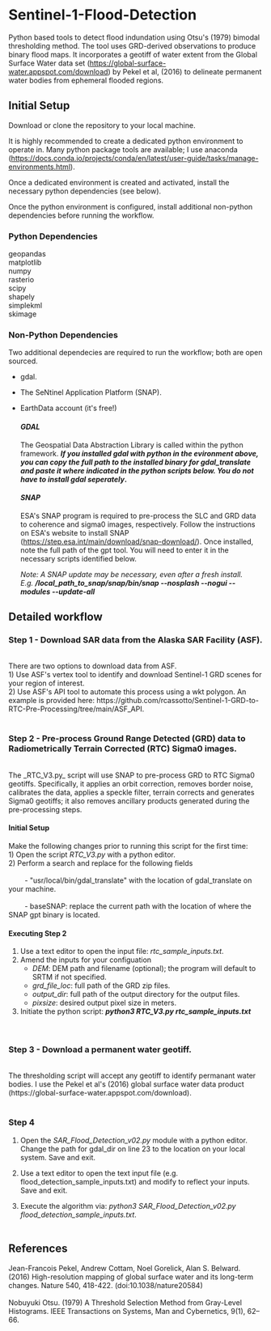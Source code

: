 # Sentinel-1-Flood-Detection
Python based tools to detect flood indundation using Otsu's (1979) bimodal thresholding method.  The tool uses GRD-derived observations to produce binary flood maps.  It incorporates a geotiff of water extent from the Global Surface Water data set (https://global-surface-water.appspot.com/download) by Pekel et al, (2016) to delineate permanent water bodies from ephemeral flooded regions. 

## Initial Setup 
Download or clone the repository to your local machine. 

It is highly recommended to create a dedicated python environment to operate in. Many python package tools are available; I use anaconda (https://docs.conda.io/projects/conda/en/latest/user-guide/tasks/manage-environments.html).

Once a dedicated environment is created and activated, install the necessary python dependencies (see below).

Once the python environment is configured, install additional non-python dependencies before running the workflow. 

### Python Dependencies
geopandas<br> matplotlib<br> numpy<br> rasterio<br> scipy<br> shapely<br> simplekml<br> skimage<br>

### Non-Python Dependencies
Two additional dependecies are required to run the workflow; both are open sourced. 
- gdal.
- The SeNtinel Application Platform (SNAP).
- EarthData account (it's free!)

  #### _GDAL_
  The Geospatial Data Abstraction Library is called within the python framework. **_If you installed gdal with python in the   evironment above, you can copy the full path to the installed binary for gdal_translate and paste it where indicated in the python scripts below. You do not have to install gdal seperately_.** 

  #### _SNAP_
  ESA's SNAP program is required to pre-process the SLC and GRD data to coherence and sigma0 images, respectively. Follow the instructions on ESA's website to install SNAP (https://step.esa.int/main/download/snap-download/). Once installed, note the full path of the gpt tool. You will need to enter it in the necessary scripts identified below.
  
  _Note: A SNAP update may be necessary, even after a fresh install. <br> E.g._
       **_/local_path_to_snap/snap/bin/snap --nosplash --nogui --modules --update-all_**


## Detailed workflow

### Step 1 - Download SAR data from the Alaska SAR Facility (ASF).
<br>
There are two options to download data from ASF.<br> 
  1) Use ASF's vertex tool to identify and download Sentinel-1 GRD scenes for your region of interest. <br>
  2) Use ASF's API tool to automate this process using a wkt polygon. An example is provided here: https://github.com/rcassotto/Sentinel-1-GRD-to-RTC-Pre-Processing/tree/main/ASF_API. 
<br><br>

### Step 2 - Pre-process Ground Range Detected (GRD) data to Radiometrically Terrain Corrected (RTC) Sigma0 images.
<br>
The _RTC_V3.py_ script will use SNAP to pre-process GRD to RTC Sigma0 geotiffs. Specifically, it applies an orbit correction, removes border noise, calibrates the data, applies a speckle filter, terrain corrects and generates Sigma0 geotiffs; it also removes ancillary products generated during the pre-processing steps. 

  #### Initial Setup
  Make the following changes prior to running this script for the first time: <br>
    1) Open the script _RTC_V3.py_ with a python editor. <br>
    2) Perform a search and replace for the following fields <br>
    <br> &emsp;&emsp;    - "usr/local/bin/gdal_translate" with the location of gdal_translate on your machine. <br>
    <br> &emsp;&emsp;    - baseSNAP: replace the current path with the location of where the SNAP gpt binary is located. <br>

  #### Executing Step 2
  1) Use a text editor to open the input file: _rtc_sample_inputs.txt_.
  2) Amend the inputs for your configuation <br>
       - _DEM_: DEM path and filename (optional); the program will default to SRTM if not specified. <br>
       - _grd_file_loc_: full path of the GRD zip files. <br>
       - _output_dir_: full path of the output directory for the output files. <br>
       - _pixsize_: desired output pixel size in meters. <br>
  3) Initiate the python script: **_python3 RTC_V3.py rtc_sample_inputs.txt_** <br>
<br><br>

### Step 3 - Download a permanent water geotiff.
<br>
The thresholding script will accept any geotiff to identify permanant water bodies. I use the Pekel et al's (2016) global surface water data product (https://global-surface-water.appspot.com/download).
<br><br>

### Step 4
1) Open the _SAR_Flood_Detection_v02.py_ module with a python editor. Change the path for gdal_dir on line 23 to the location on your local system. Save and exit.

2) Use a text editor to open the text input file (e.g. flood_detection_sample_inputs.txt) and modify to reflect your inputs. Save and exit.

3) Execute the algorithm via: _python3 SAR_Flood_Detection_v02.py flood_detection_sample_inputs.txt_.
<br><br>



## References
Jean-Francois Pekel, Andrew Cottam, Noel Gorelick, Alan S. Belward. (2016) High-resolution mapping of global surface water and its long-term changes. Nature 540, 418-422. (doi:10.1038/nature20584)
<br><br>
Nobuyuki Otsu. (1979) A Threshold Selection Method from Gray-Level Histograms. IEEE Transactions on Systems, Man and Cybernetics, 9(1), 62–66.
 

